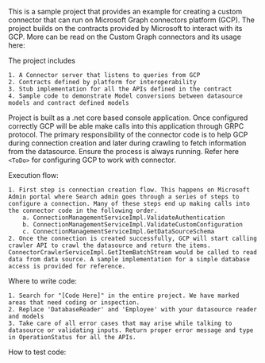This is a sample project that provides an example for creating a custom connector that can run on Microsoft Graph connectors platform (GCP). The project builds on the contracts provided by Microsoft to interact with its GCP. More can be read on the Custom Graph connectors and its usage here: <ToDo>

The project includes
    
    1. A Connector server that listens to queries from GCP
    2. Contracts defined by platform for interoperability
    3. Stub implementation for all the APIs defined in the contract
    4. Sample code to demonstrate Model conversions between datasource models and contract defined models

Project is built as a .net core based console application. Once configured correctly GCP will be able make calls into this application through GRPC protocol. The primary responsibility of the connector code is to help GCP during connection creation and later during crawling to fetch information from the datasource. Ensure the process is always running. Refer here `<ToDo>` for configuring GCP to work with connector.

Execution flow:

    1. First step is connection creation flow. This happens on Microsoft Admin portal where Search admin goes through a series of steps to configure a connection. Many of these steps end up making calls into the connector code in the following order.
        a. ConnectionManagementServiceImpl.ValidateAuthentication
        b. ConnectionManagementServiceImpl.ValidateCustomConfiguration
        c. ConnectionManagementServiceImpl.GetDataSourceSchema
    2. Once the connection is created successfully, GCP will start calling crawler API to crawl the datasource and return the items. ConnectorCrawlerServiceImpl.GetItemBatchStream would be called to read data from data source. A sample implementation for a simple database access is provided for reference.

Where to write code:

    1. Search for "[Code Here]" in the entire project. We have marked areas that need coding or inspection.
    2. Replace 'DatabaseReader' and 'Employee' with your datasource reader and models
    3. Take care of all error cases that may arise while talking to datasource or validating inputs. Return proper error message and type in OperationStatus for all the APIs.

How to test code:
    <ToDo>
